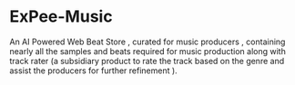 # ExPee-Music
An AI Powered Web Beat Store , curated for music producers , containing nearly all the samples and beats required for music production along with track rater (a subsidiary product to rate the track based on the genre and assist the producers for further refinement ).
